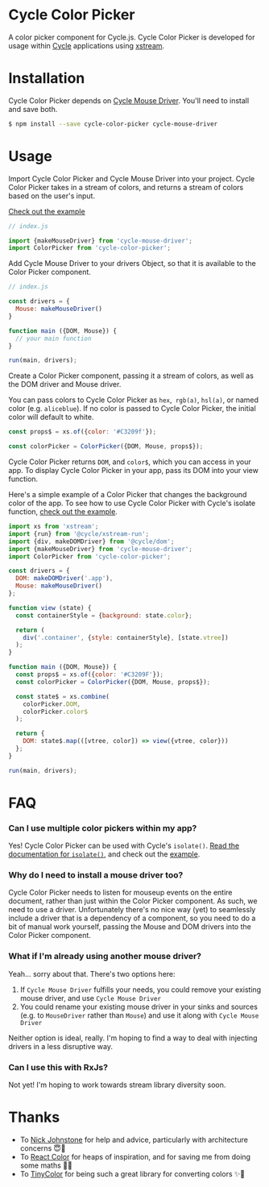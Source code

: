# Cycle Color Picker

A color picker component for Cycle.js. Cycle Color Picker is developed for usage within [Cycle](http://cycle.js.org/) applications using [xstream](https://github.com/staltz/xstream).

# Installation

Cycle Color Picker depends on [Cycle Mouse Driver](https://github.com/cyclejs-community/cycle-mouse-driver). You'll need to install and save both.

```bash
$ npm install --save cycle-color-picker cycle-mouse-driver

```

# Usage

Import Cycle Color Picker and Cycle Mouse Driver into your project. Cycle Color Picker takes in a stream of colors, and returns a stream of colors based on the user's input.

[Check out the example](http://raquelxmoss.github.io/cycle-color-picker)

```js
// index.js

import {makeMouseDriver} from 'cycle-mouse-driver';
import ColorPicker from 'cycle-color-picker';
```

Add Cycle Mouse Driver to your drivers Object, so that it is available to the Color Picker component.

```js
// index.js

const drivers = {
  Mouse: makeMouseDriver()
}

function main ({DOM, Mouse}) {
  // your main function
}

run(main, drivers);
```

Create a Color Picker component, passing it a stream of colors, as well as the DOM driver and Mouse driver.

You can pass colors to Cycle Color Picker as `hex`,` rgb(a)`, `hsl(a)`, or named color (e.g. `aliceblue`). If no color is passed to Cycle Color Picker, the initial color will default to white.

```js
const props$ = xs.of({color: '#C3209f'});

const colorPicker = ColorPicker({DOM, Mouse, props$});
```

Cycle Color Picker returns `DOM`, and `color$`, which you can access in your app. To display Cycle Color Picker in your app, pass its DOM into your view function.

Here's a simple example of a Color Picker that changes the background color of the app. To see how to use Cycle Color Picker with Cycle's isolate function, [check out the example](http://raquelxmoss.github.io/cycle-color-picker').

```js
import xs from 'xstream';
import {run} from '@cycle/xstream-run';
import {div, makeDOMDriver} from '@cycle/dom';
import {makeMouseDriver} from 'cycle-mouse-driver';
import ColorPicker from 'cycle-color-picker';

const drivers = {
  DOM: makeDOMDriver('.app'),
  Mouse: makeMouseDriver()
};

function view (state) {
  const containerStyle = {background: state.color};

  return (
    div('.container', {style: containerStyle}, [state.vtree])
  );
}

function main ({DOM, Mouse}) {
  const props$ = xs.of({color: '#C3209F'});
  const colorPicker = ColorPicker({DOM, Mouse, props$});

  const state$ = xs.combine(
    colorPicker.DOM,
    colorPicker.color$
  );

  return {
    DOM: state$.map(([vtree, color]) => view({vtree, color}))
  };
}

run(main, drivers);
```

# FAQ

### Can I use multiple color pickers within my app?

Yes! Cycle Color Picker can be used with Cycle's `isolate()`. [Read the documentation for `isolate()`](https://github.com/cyclejs/cyclejs/tree/master/isolate), and check out the [example](http://raquelxmoss.github.io/cycle-color-picker).

### Why do I need to install a mouse driver too?

Cycle Color Picker needs to listen for mouseup events on the entire document, rather than just within the Color Picker component. As such, we need to use a driver. Unfortunately there's no nice way (yet) to seamlessly include a driver that is a dependency of a component, so you need to do a bit of manual work yourself, passing the Mouse and DOM drivers into the Color Picker component.

### What if I'm already using another mouse driver?

Yeah… sorry about that. There's two options here:

1. If `Cycle Mouse Driver` fulfills your needs, you could remove your existing mouse driver, and use `Cycle Mouse Driver`
2. You could rename your existing mouse driver in your sinks and sources (e.g. to `MouseDriver` rather than `Mouse`) and use it along with `Cycle Mouse Driver`

Neither option is ideal, really. I'm hoping to find a way to deal with injecting drivers in a less disruptive way.

### Can I use this with RxJs?

Not yet! I'm hoping to work towards stream library diversity soon.

# Thanks

- To [Nick Johnstone](http://www.github.com/widdershin) for help and advice, particularly with architecture concerns 😇👏
- To [React Color](http://casesandberg.github.io/react-color/) for heaps of inspiration, and for saving me from doing some maths 🎨👏
- To [TinyColor](https://github.com/bgrins/TinyColor) for being such a great library for converting colors ✨👏
